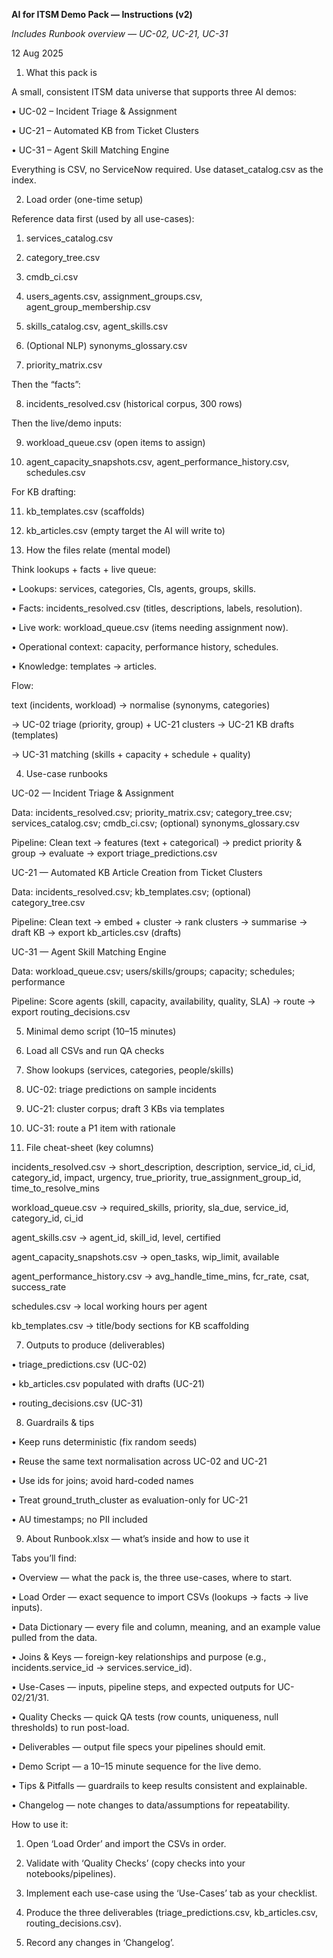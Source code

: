 **AI for ITSM Demo Pack — Instructions (v2)**

*Includes Runbook overview — UC-02, UC-21, UC-31*

12 Aug 2025

1) What this pack is

A small, consistent ITSM data universe that supports three AI demos:

• UC-02 – Incident Triage & Assignment

• UC-21 – Automated KB from Ticket Clusters

• UC-31 – Agent Skill Matching Engine

Everything is CSV, no ServiceNow required. Use dataset_catalog.csv as the index.

2) Load order (one-time setup)

Reference data first (used by all use-cases):

1) services_catalog.csv

2) category_tree.csv

3) cmdb_ci.csv

4) users_agents.csv, assignment_groups.csv, agent_group_membership.csv

5) skills_catalog.csv, agent_skills.csv

6) (Optional NLP) synonyms_glossary.csv

7) priority_matrix.csv

Then the “facts”:

8) incidents_resolved.csv (historical corpus, 300 rows)

Then the live/demo inputs:

9) workload_queue.csv (open items to assign)

10) agent_capacity_snapshots.csv, agent_performance_history.csv, schedules.csv

For KB drafting:

11) kb_templates.csv (scaffolds)

12) kb_articles.csv (empty target the AI will write to)

3) How the files relate (mental model)

Think lookups + facts + live queue:

• Lookups: services, categories, CIs, agents, groups, skills.

• Facts: incidents_resolved.csv (titles, descriptions, labels, resolution).

• Live work: workload_queue.csv (items needing assignment now).

• Operational context: capacity, performance history, schedules.

• Knowledge: templates → articles.

Flow:

text (incidents, workload) → normalise (synonyms, categories)

→ UC-02 triage (priority, group) + UC-21 clusters → UC-21 KB drafts (templates)

→ UC-31 matching (skills + capacity + schedule + quality)

4) Use-case runbooks

UC-02 — Incident Triage & Assignment

Data: incidents_resolved.csv; priority_matrix.csv; category_tree.csv; services_catalog.csv; cmdb_ci.csv; (optional) synonyms_glossary.csv

Pipeline: Clean text → features (text + categorical) → predict priority & group → evaluate → export triage_predictions.csv

UC-21 — Automated KB Article Creation from Ticket Clusters

Data: incidents_resolved.csv; kb_templates.csv; (optional) category_tree.csv

Pipeline: Clean text → embed + cluster → rank clusters → summarise → draft KB → export kb_articles.csv (drafts)

UC-31 — Agent Skill Matching Engine

Data: workload_queue.csv; users/skills/groups; capacity; schedules; performance

Pipeline: Score agents (skill, capacity, availability, quality, SLA) → route → export routing_decisions.csv

5) Minimal demo script (10–15 minutes)

1) Load all CSVs and run QA checks

2) Show lookups (services, categories, people/skills)

3) UC-02: triage predictions on sample incidents

4) UC-21: cluster corpus; draft 3 KBs via templates

5) UC-31: route a P1 item with rationale

6) File cheat-sheet (key columns)

incidents_resolved.csv → short_description, description, service_id, ci_id, category_id, impact, urgency, true_priority, true_assignment_group_id, time_to_resolve_mins

workload_queue.csv → required_skills, priority, sla_due, service_id, category_id, ci_id

agent_skills.csv → agent_id, skill_id, level, certified

agent_capacity_snapshots.csv → open_tasks, wip_limit, available

agent_performance_history.csv → avg_handle_time_mins, fcr_rate, csat, success_rate

schedules.csv → local working hours per agent

kb_templates.csv → title/body sections for KB scaffolding

7) Outputs to produce (deliverables)

• triage_predictions.csv (UC-02)

• kb_articles.csv populated with drafts (UC-21)

• routing_decisions.csv (UC-31)

8) Guardrails & tips

• Keep runs deterministic (fix random seeds)

• Reuse the same text normalisation across UC-02 and UC-21

• Use ids for joins; avoid hard-coded names

• Treat ground_truth_cluster as evaluation-only for UC-21

• AU timestamps; no PII included

9) About Runbook.xlsx — what’s inside and how to use it

Tabs you’ll find:

• Overview — what the pack is, the three use-cases, where to start.

• Load Order — exact sequence to import CSVs (lookups → facts → live inputs).

• Data Dictionary — every file and column, meaning, and an example value pulled from the data.

• Joins & Keys — foreign-key relationships and purpose (e.g., incidents.service_id → services.service_id).

• Use-Cases — inputs, pipeline steps, and expected outputs for UC-02/21/31.

• Quality Checks — quick QA tests (row counts, uniqueness, null thresholds) to run post-load.

• Deliverables — output file specs your pipelines should emit.

• Demo Script — a 10–15 minute sequence for the live demo.

• Tips & Pitfalls — guardrails to keep results consistent and explainable.

• Changelog — note changes to data/assumptions for repeatability.

How to use it:

1) Open ‘Load Order’ and import the CSVs in order.

2) Validate with ‘Quality Checks’ (copy checks into your notebooks/pipelines).

3) Implement each use-case using the ‘Use-Cases’ tab as your checklist.

4) Produce the three deliverables (triage_predictions.csv, kb_articles.csv, routing_decisions.csv).

5) Record any changes in ‘Changelog’.

